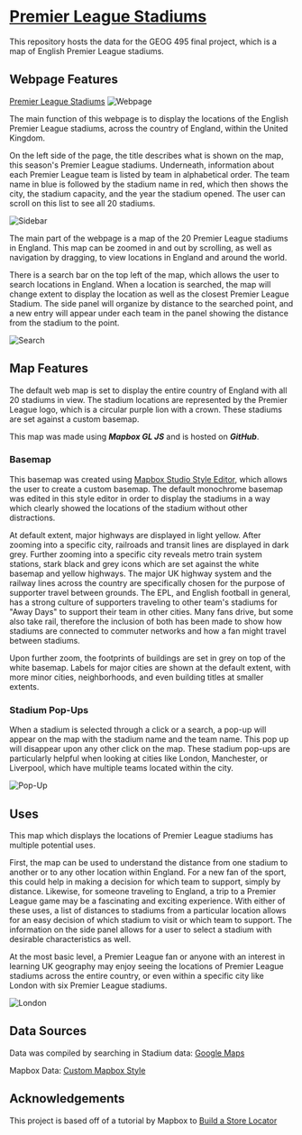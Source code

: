 # [Premier League Stadiums](https://jacobf19.github.io/eplstadiums/)
This repository hosts the data for the GEOG 495 final project, which is a map of English Premier League stadiums.

## Webpage Features
[Premier League Stadiums](https://jacobf19.github.io/eplstadiums/)
![Webpage](https://github.com/jacobf19/eplstadiums/blob/main/fullwebpage.png)

The main function of this webpage is to display the locations of the English Premier League stadiums, across the country of England, within the United Kingdom. 

On the left side of the page, the title describes what is shown on the map, this season's Premier League stadiums. Underneath, information about each Premier League team is listed by team in alphabetical order. The team name in blue is followed by the stadium name in red, which then shows the city, the stadium capacity, and the year the stadium opened. The user can scroll on this list to see all 20 stadiums. 

![Sidebar](https://github.com/jacobf19/eplstadiums/blob/main/fullsidebar.png)

The main part of the webpage is a map of the 20 Premier League stadiums in England. This map can be zoomed in and out by scrolling, as well as navigation by dragging, to view locations in England and around the world. 

There is a search bar on the top left of the map, which allows the user to search locations in England. When a location is searched, the map will change extent to display the location as well as the closest Premier League Stadium. The side panel will organize by distance to the searched point, and a new entry will appear under each team in the panel showing the distance from the stadium to the point. 

![Search](https://github.com/jacobf19/eplstadiums/blob/main/stadiumsearch.png)

## Map Features
The default web map is set to display the entire country of England with all 20 stadiums in view. The stadium locations are represented by the Premier League logo, which is a circular purple lion with a crown. These stadiums are set against a custom basemap.

This map was made using ***Mapbox GL JS*** and is hosted on ***GitHub***.

### Basemap
This basemap was created using [Mapbox Studio Style Editor](https://studio.mapbox.com/styles/jacobf19/ckwigbmr25a4c14rx05emxggb/edit/#11.71/51.5063/-0.0888), which allows the user to create a custom basemap. The default monochrome basemap was edited in this style editor in order to display the stadiums in a way which clearly showed the locations of the stadium without other distractions. 

At default extent, major highways are displayed in light yellow. After zooming into a specific city, railroads and transit lines are displayed in dark grey. Further zooming into a specific city reveals metro train system stations, stark black and grey icons which are set against the white basemap and yellow highways. The major UK highway system and the railway lines across the country are specifically chosen for the purpose of supporter travel between grounds. The EPL, and English football in general, has a strong culture of supporters traveling to other team's stadiums for "Away Days" to support their team in other cities. Many fans drive, but some also take rail, therefore the inclusion of both has been made to show how stadiums are connected to commuter networks and how a fan might travel between stadiums. 

Upon further zoom, the footprints of buildings are set in grey on top of the white basemap. Labels for major cities are shown at the default extent, with more minor cities, neighborhoods, and even building titles at smaller extents. 

### Stadium Pop-Ups
When a stadium is selected through a click or a search, a pop-up will appear on the map with the stadium name and the team name. This pop up will disappear upon any other click on the map. These stadium pop-ups are particularly helpful when looking at cities like London, Manchester, or Liverpool, which have multiple teams located within the city. 

![Pop-Up](https://github.com/jacobf19/eplstadiums/blob/main/search.png)

## Uses
This map which displays the locations of Premier League stadiums has multiple potential uses.

First, the map can be used to understand the distance from one stadium to another or to any other location within England. For a new fan of the sport, this could help in making a decision for which team to support, simply by distance. Likewise, for someone traveling to England, a trip to a Premier League game may be a fascinating and exciting experience. With either of these uses, a list of distances to stadiums from a particular location allows for an easy decision of which stadium to visit or which team to support. The information on the side panel allows for a user to select a stadium with desirable characteristics as well.

At the most basic level, a Premier League fan or anyone with an interest in learning UK geography may enjoy seeing the locations of Premier League stadiums across the entire country, or even within a specific city like London with six Premier League stadiums. 

![London](https://github.com/jacobf19/eplstadiums/blob/main/london.png)

## Data Sources
Data was compiled by searching in
Stadium data: [Google Maps](https://www.google.com/maps)

Mapbox Data: [Custom Mapbox Style](https://studio.mapbox.com/styles/jacobf19/ckwigbmr25a4c14rx05emxggb/edit/#11.71/51.5063/-0.0888)

## Acknowledgements
This project is based off of a tutorial by Mapbox to [Build a Store Locator](https://docs.mapbox.com/help/tutorials/building-a-store-locator/)